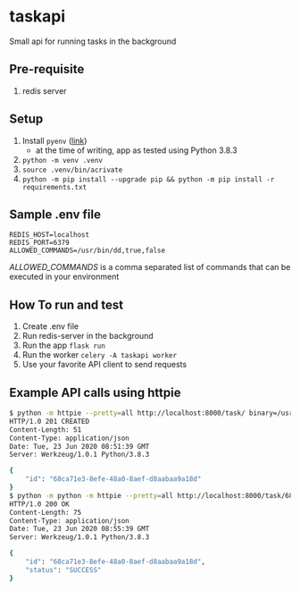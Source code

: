 # taskapi

Small api for running tasks in the background

## Pre-requisite

1. redis server

## Setup

1. Install `pyenv` ([link](https://github.com/pyenv/pyenv))
   - at the time of writing, app as tested using Python 3.8.3
2. `python -m venv .venv`
3. `source .venv/bin/acrivate`
4. `python -m pip install --upgrade pip && python -m pip install -r requirements.txt`

## Sample .env file

```env
REDIS_HOST=localhost
REDIS_PORT=6379
ALLOWED_COMMANDS=/usr/bin/dd,true,false
```

*ALLOWED_COMMANDS* is a comma separated list of commands that can be executed in your environment

## How To run and test

1. Create .env file
2. Run redis-server in the background
3. Run the app `flask run`
4. Run the worker `celery -A taskapi worker`
5. Use your favorite API client to send requests

## Example API calls using httpie

```bash
$ python -m httpie --pretty=all http://localhost:8000/task/ binary=/usr/bin/dd options:='["if=/dev/urandom","of=/tmp/test.img","bs=1024","count=5M"]'
HTTP/1.0 201 CREATED
Content-Length: 51
Content-Type: application/json
Date: Tue, 23 Jun 2020 08:51:39 GMT
Server: Werkzeug/1.0.1 Python/3.8.3

{
    "id": "68ca71e3-8efe-48a0-8aef-d8aabaa9a18d"
}
$ python -m python -m httpie --pretty=all http://localhost:8000/task/68ca71e3-8efe-48a0-8aef-d8aabaa9a18d
HTTP/1.0 200 OK
Content-Length: 75
Content-Type: application/json
Date: Tue, 23 Jun 2020 08:55:39 GMT
Server: Werkzeug/1.0.1 Python/3.8.3

{
    "id": "68ca71e3-8efe-48a0-8aef-d8aabaa9a18d",
    "status": "SUCCESS"
}
```

